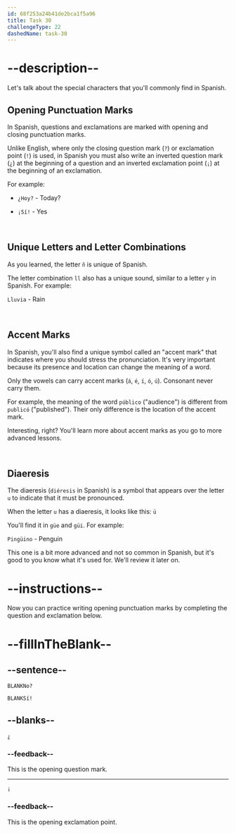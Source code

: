 ```yaml
---
id: 68f253a24b41de2bca1f5a96
title: Task 30
challengeType: 22
dashedName: task-30
---
```


<!-- NO AUDIO -->

# --description--

Let's talk about the special characters that you'll commonly find in Spanish.

## Opening Punctuation Marks

In Spanish, questions and exclamations are marked with opening and closing punctuation marks.

Unlike English, where only the closing question mark (`?`) or exclamation point (`!`) is used, in Spanish you must also write an inverted question mark (`¿`) at the beginning of a question and an inverted exclamation point (`¡`) at the beginning of an exclamation.

For example:

- `¿Hoy?` - Today?

- `¡Sí!` - Yes

<br />

## Unique Letters and Letter Combinations

As you learned, the letter `ñ` is unique of Spanish. 

The letter combination `ll` also has a unique sound, similar to a letter `y` in Spanish. For example:

`Lluvia` - Rain

<br />

## Accent Marks

In Spanish, you'll also find a unique symbol called an "accent mark" that indicates where you should stress the pronunciation. It's very important because its presence and location can change the meaning of a word.

Only the vowels can carry accent marks (`á`, `é`, `í`, `ó`, `ú`). Consonant never carry them.

For example, the meaning of the word `público` ("audience") is different from `publicó` ("published"). Their only difference is the location of the accent mark.

Interesting, right? You'll learn more about accent marks as you go to more advanced lessons.

<br />

## Diaeresis

The diaeresis (`diéresis` in Spanish) is a symbol that appears over the letter `u` to indicate that it must be pronounced.

When the letter `u` has a diaeresis, it looks like this: `ü`

You'll find it in `güe` and `güi`. For example:

`Pingüino` - Penguin

This one is a bit more advanced and not so common in Spanish, but it's good to you know what it's used for. We'll review it later on.

# --instructions--

Now you can practice writing opening punctuation marks by completing the question and exclamation below.

# --fillInTheBlank--

## --sentence--

`BLANKNo?`

`BLANKSí!`

## --blanks--

`¿`

### --feedback--

This is the opening question mark.

---

`¡`

### --feedback--

This is the opening exclamation point.
